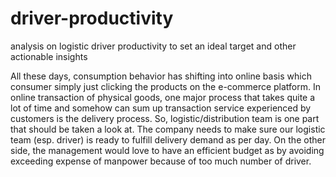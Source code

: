 # driver-productivity
analysis on logistic driver productivity to set an ideal target and other actionable insights

All these days, consumption behavior has shifting into online basis which consumer simply just clicking the products on the e-commerce platform. In online transaction of physical goods, one major process that takes quite a lot of time and somehow can sum up transaction service experienced by customers is the delivery process. So, logistic/distribution team is one part that should be taken a look at. The company needs to make sure our logistic team (esp. driver) is ready to fulfill delivery demand as per day. On the other side, the management would love to have an efficient budget as by avoiding exceeding expense of manpower because of too much number of driver.
